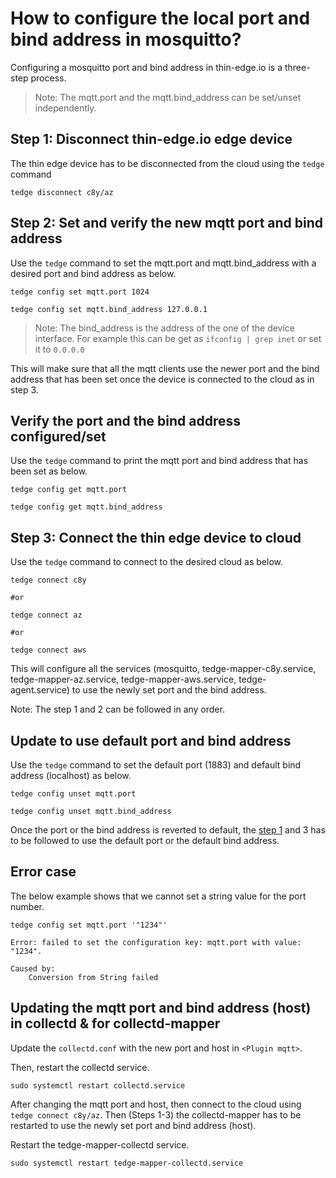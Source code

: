 # How to configure the local port and bind address in mosquitto?

Configuring a mosquitto port and bind address in thin-edge.io is a three-step process.

> Note: The mqtt.port and the mqtt.bind_address can be set/unset independently.

## Step 1: Disconnect thin-edge.io edge device

The thin edge device has to be disconnected from the cloud using the `tedge` command

```shell
tedge disconnect c8y/az
```

## Step 2: Set and verify the new mqtt port and bind address

Use the `tedge` command to set the mqtt.port and mqtt.bind_address with a desired port and bind address as below.

```shell
tedge config set mqtt.port 1024
```

```shell
tedge config set mqtt.bind_address 127.0.0.1
```

> Note: The bind_address is the address of the one of the device interface.
  For example this can be get as `ifconfig | grep inet` or set it to `0.0.0.0`

This will make sure that all the mqtt clients use the newer port and the bind address that
has been set once the device is connected to the cloud as in step 3.

## Verify the port and the bind address configured/set

Use the `tedge` command to print the mqtt port and bind address that has been set as below.

```shell
tedge config get mqtt.port
```

```shell
tedge config get mqtt.bind_address
```

## Step 3: Connect the thin edge device to cloud

Use the `tedge` command to connect to the desired cloud as below.

```shell
tedge connect c8y

#or

tedge connect az

#or

tedge connect aws
```

This will configure all the services (mosquitto, tedge-mapper-c8y.service, tedge-mapper-az.service,
  tedge-mapper-aws.service, tedge-agent.service) to use the newly set port and the bind address.
  
Note: The step 1 and 2 can be followed in any order.

## Update to use default port and bind address

Use the `tedge` command to set the default port (1883) and default bind address (localhost) as below.

```shell
tedge config unset mqtt.port
```

```shell
tedge config unset mqtt.bind_address
```

Once the port or the bind address is reverted to default, the [step 1](#Step-3:-Connect-the-thin-edge-device-to-cloud)
and 3 has to be followed to use the default port or the default bind address.

## Error case

The below example shows that we cannot set a string value for the port number.

```shell
tedge config set mqtt.port '"1234"'

Error: failed to set the configuration key: mqtt.port with value: "1234".

Caused by:
    Conversion from String failed
```

## Updating the mqtt port and bind address (host) in collectd & for collectd-mapper

Update the `collectd.conf` with the new port and host in `<Plugin mqtt>`.

Then, restart the collectd service.

```shell
sudo systemctl restart collectd.service
```

After changing the mqtt port and host, then connect to the cloud using `tedge connect c8y/az`.
Then (Steps 1-3) the collectd-mapper has to be restarted to use the newly set port and bind address (host).

Restart the tedge-mapper-collectd service.

```shell
sudo systemctl restart tedge-mapper-collectd.service
```
